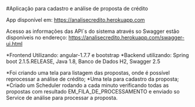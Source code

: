 #Aplicação para cadastro e análise de proposta de crédito

App disponível em: 
https://analisecredito.herokuapp.com

Acesso as informações das API`s do sistema através so Swagger estão disponíveis no endereço: 
https://analisecredito.herokuapp.com/swagger-ui.html

*Frontend Utilizando: angular-1.7.7 e bootstrap
*Backend utilizando: Spring boot 2.1.5.RELEASE, Java 1.8, Banco de Dados H2, Swagger 2.5

*Foi criando uma tela para listagem das propostas, onde é possível reprocessar a análise de crédito;
*Uma tela para cadastro da proposta;
*Criado um Scheduler rodando a cada minuto verificando todas as propostas com resultado EM_FILA_DE_PROCESSAMENTO e enviado so Service de análise para processar a proposta.
